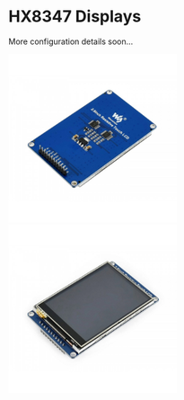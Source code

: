 # HX8347 Displays

More configuration details soon...
<p align="left">
<img src="images/pic1.jpg" width="300" />  
<img src="images/pic2.jpg" width="300" /> 
<br>